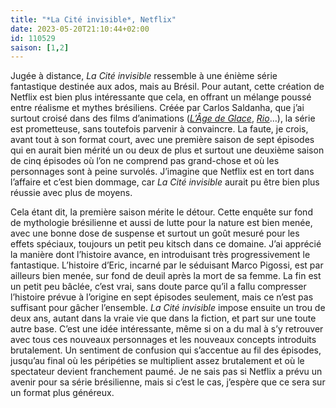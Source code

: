 ```yaml
---
title: "*La Cité invisible*, Netflix"
date: 2023-05-20T21:10:44+02:00
id: 110529 
saison: [1,2]
---
```


Jugée à distance, *La Cité invisible* ressemble à une énième série fantastique destinée aux ados, mais au Brésil. Pour autant, cette création de Netflix est bien plus intéressante que cela, en offrant un mélange poussé entre réalisme et mythes brésiliens. Créée par Carlos Saldanha, que j’ai surtout croisé dans des films d’animations ([*L’Âge de Glace*](https://voiretmanger.fr/saga/lage-de-glace/), [*Rio*](https://voiretmanger.fr/rio-saldanha/)…), la série est prometteuse, sans toutefois parvenir à convaincre. La faute, je crois, avant tout à son format court, avec une première saison de sept épisodes qui en aurait bien mérité un ou deux de plus et surtout une deuxième saison de cinq épisodes où l’on ne comprend pas grand-chose et où les personnages sont à peine survolés. J’imagine que Netflix est en tort dans l’affaire et c’est bien dommage, car *La Cité invisible* aurait pu être bien plus réussie avec plus de moyens.

Cela étant dit, la première saison mérite le détour. Cette enquête sur fond de mythologie brésilienne et aussi de lutte pour la nature est bien menée, avec une bonne dose de suspense et surtout un goût mesuré pour les effets spéciaux, toujours un petit peu kitsch dans ce domaine. J’ai apprécié la manière dont l’histoire avance, en introduisant très progressivement le fantastique. L’histoire d’Eric, incarné par le séduisant Marco Pigossi, est par ailleurs bien menée, sur fond de deuil après la mort de sa femme. La fin est un petit peu bâclée, c’est vrai, sans doute parce qu’il a fallu compresser l’histoire prévue à l’origine en sept épisodes seulement, mais ce n’est pas suffisant pour gâcher l’ensemble. *La Cité invisible* impose ensuite un trou de deux ans, autant dans la vraie vie que dans la fiction, et part sur une toute autre base. C’est une idée intéressante, même si on a du mal à s’y retrouver avec tous ces nouveaux personnages et les nouveaux concepts introduits brutalement. Un sentiment de confusion qui s’accentue au fil des épisodes, jusqu’au final où les péripéties se multiplient assez brutalement et où le spectateur devient franchement paumé. Je ne sais pas si Netflix a prévu un avenir pour sa série brésilienne, mais si c’est le cas, j’espère que ce sera sur un format plus généreux. 
